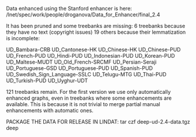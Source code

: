 Data enhanced using the Stanford enhancer is here:
/lnet/spec/work/people/droganova/Data_for_Enhancer/final_2.4

It has been pruned and some treebanks are missing:
6 treebanks because they have no text (copyright issues)
19 others because their lemmatization is incomplete:

UD_Bambara-CRB
UD_Cantonese-HK
UD_Chinese-HK
UD_Chinese-PUD
UD_French-PUD
UD_Hindi-PUD
UD_Indonesian-PUD
UD_Korean-PUD
UD_Maltese-MUDT
UD_Old_French-SRCMF
UD_Persian-Seraji
UD_Portuguese-GSD
UD_Portuguese-PUD
UD_Spanish-PUD
UD_Swedish_Sign_Language-SSLC
UD_Telugu-MTG
UD_Thai-PUD
UD_Turkish-PUD
UD_Uyghur-UDT

121 treebanks remain.
For the first version we use only automatically enhanced graphs, even in treebanks where some enhancements
are available. This is because it is not trivial to merge partial manual enhancements with automatic ones.

PACKAGE THE DATA FOR RELEASE IN LINDAT:
tar czf deep-ud-2.4-data.tgz deep
